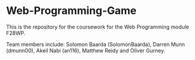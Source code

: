 # Web-Programming-Game

This is the repository for the coursework for the Web Programming module F28WP.

Team members include: Solomon Baarda (SolomonBaarda), Darren Munn (dmunn00), Akeil Nabi (an116), Matthew Reidy and Oliver Gurney.
